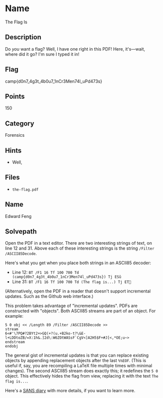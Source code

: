 # Name
The Flag Is

## Description
Do *you* want a flag?
Well, I have one right in this PDF!
Here, it's&mdash;wait, where did it go?
I'm sure I typed it in!

## Flag
camp{d0n7_4g3t_4b0u7_1nCr3Men74l_uPd473s}

## Points
150

## Category
Forensics

## Hints
* Well,

## Files
* `the-flag.pdf`

## Name
Edward Feng

## Solvepath
Open the PDF in a text editor.
There are two interesting strings of text, on line 12 and 31.
Above each of these interesting strings is the string `/Filter /ASCII85Decode`.

Here's what you get when you place both strings in an ASCII85 decoder:
* Line 12: `BT /F1 16 Tf 100 700 Td (camp{d0n7_4g3t_4b0u7_1nCr3Men74l_uPd473s}) Tj ESû`
* Line 31: `BT /F1 16 Tf 100 700 Td (The flag is...) Tj ET`

(Alternatively, open the PDF in a reader that doesn't support incremental updates. Such as the Github web interface.)

This problem takes advantage of "incremental updates".
PDFs are constructed with "objects".
Both ASCII85 streams are part of an object.
For example:
```
5 0 obj << /Length 89 /Filter /ASCII85Decode >>
stream
6<#'\7PQ#?2BYt2+>GQ(+?(u.+B2ko-t?\&E-l+LDDtoZB/=X:1h&.]2d\:W6ZOtWASsF`CgV<]A2H5$F+#J[<,*OE;u~>
endstream
endobj
```
The general gist of incremental updates is that you can replace existing objects by appending replacement objects after the last `%%EOF`.
(This is useful if, say, you are recompiling a LaTeX file multiple times with minimal changes).
The second ASCII85 stream does exactly this; it redefines the `5 0` object.
This effectively hides the flag from view, replacing it with the text `The flag is...`.

Here's a [SANS diary](https://isc.sans.edu/diary/Phishing+PDF+With+Incremental+Updates./25904) with more details, if you want to learn more.
